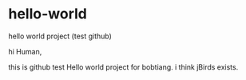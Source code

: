 # hello-world
hello world project (test github)


hi Human,

this is github test Hello world project for bobtiang.
i think jBirds exists.
